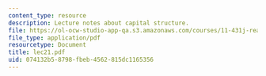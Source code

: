 ```yaml
---
content_type: resource
description: Lecture notes about capital structure.
file: https://ol-ocw-studio-app-qa.s3.amazonaws.com/courses/11-431j-real-estate-finance-and-investment-fall-2006/074132b58798fbeb4562815dc1165356_lec21.pdf
file_type: application/pdf
resourcetype: Document
title: lec21.pdf
uid: 074132b5-8798-fbeb-4562-815dc1165356
---
```


